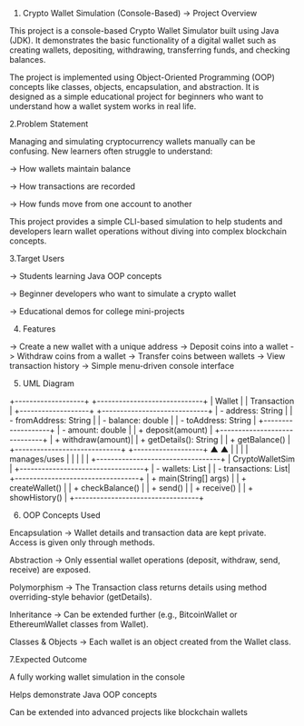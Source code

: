 1. Crypto Wallet Simulation (Console-Based)
-> Project Overview

This project is a console-based Crypto Wallet Simulator built using Java (JDK).
It demonstrates the basic functionality of a digital wallet such as creating wallets, depositing, withdrawing, transferring funds, and checking balances.

The project is implemented using Object-Oriented Programming (OOP) concepts like classes, objects, encapsulation, and abstraction.
It is designed as a simple educational project for beginners who want to understand how a wallet system works in real life.

2.Problem Statement

Managing and simulating cryptocurrency wallets manually can be confusing.
New learners often struggle to understand:

-> How wallets maintain balance

-> How transactions are recorded

-> How funds move from one account to another

This project provides a simple CLI-based simulation to help students and developers learn wallet operations without diving into complex blockchain concepts.

3.Target Users

-> Students learning Java OOP concepts

-> Beginner developers who want to simulate a crypto wallet

-> Educational demos for college mini-projects

4. Features

-> Create a new wallet with a unique address
-> Deposit coins into a wallet
-> Withdraw coins from a wallet
-> Transfer coins between wallets
-> View transaction history
-> Simple menu-driven console interface

5. UML Diagram

+-------------------+          +-----------------------------+
|      Wallet       |          |       Transaction           |
+-------------------+          +-----------------------------+
| - address: String |          | - fromAddress: String       |
| - balance: double |          | - toAddress: String         |
+-------------------+          | - amount: double            |
| + deposit(amount) |          +-----------------------------+
| + withdraw(amount)|          | + getDetails(): String      |
| + getBalance()    |          +-----------------------------+
+-------------------+                    ▲
             ▲                           |
             |                           |
             | manages/uses              |
             |                           |
             |                           |
      +----------------------------------+
      |        CryptoWalletSim           |
      +----------------------------------+
      | - wallets: List<Wallet>          |
      | - transactions: List<Transaction>|
      +----------------------------------+
      | + main(String[] args)            |
      | + createWallet()                 |
      | + checkBalance()                 |
      | + send()                         |
      | + receive()                      |
      | + showHistory()                  |
      +----------------------------------+


6. OOP Concepts Used

Encapsulation → Wallet details and transaction data are kept private. Access is given only through methods.

Abstraction → Only essential wallet operations (deposit, withdraw, send, receive) are exposed.

Polymorphism → The Transaction class returns details using method overriding-style behavior (getDetails).

Inheritance → Can be extended further (e.g., BitcoinWallet or EthereumWallet classes from Wallet).

Classes & Objects → Each wallet is an object created from the Wallet class.

7.Expected Outcome

A fully working wallet simulation in the console

Helps demonstrate Java OOP concepts

Can be extended into advanced projects like blockchain wallets
